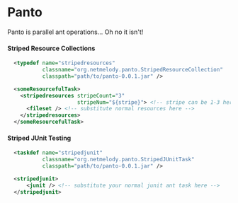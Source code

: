 Panto
=====
Panto is parallel ant operations... Oh no it isn't!

#### Striped Resource Collections
``` XML
  <typedef name="stripedresources"
           classname="org.netmelody.panto.StripedResourceCollection"
           classpath="path/to/panto-0.0.1.jar" />

  <someResourcefulTask>
    <stripedresources stripeCount="3"
                      stripeNum="${stripe}"> <!-- stripe can be 1-3 here -->
      <fileset /> <!-- substitute normal resources here -->
    </stripedresources>
  </someResourcefulTask>
```
#### Striped JUnit Testing
``` XML
  <taskdef name="stripedjunit"
           classname="org.netmelody.panto.StripedJUnitTask"
           classpath="path/to/panto-0.0.1.jar" />

  <stripedjunit>
      <junit /> <!-- substitute your normal junit ant task here -->
  </stripedjunit>
```
